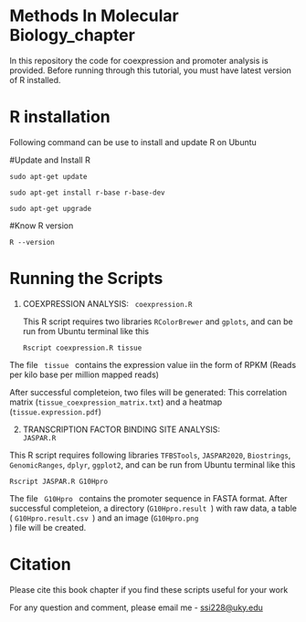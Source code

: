 # Methods In Molecular Biology_chapter
In this repository the code for coexpression and promoter analysis is provided. Before running through this tutorial, you must have latest version of R installed.

# R installation
Following command can be use to install and update R on Ubuntu

#Update and Install R

<code>sudo apt-get update</code>

<code>sudo apt-get install r-base r-base-dev</code>

<code>sudo apt-get upgrade</code>

#Know R version

<code>R --version</code>

# Running the Scripts

1. <bold>COEXPRESSION ANALYSIS: <code> coexpression.R </code> </bold> 
   
   This R script requires two libraries <code>RColorBrewer</code>  and <code>gplots</code>, and can be run from Ubuntu terminal like this 
   
   <code>Rscript coexpression.R tissue</code>
   
The file <code> tissue </code> contains the expression value iin the form of RPKM (Reads per kilo base per million mapped reads) 

After successful completeion, two files will be generated: This correlation matrix (<code>tissue_coexpression_matrix.txt</code>) and a heatmap (<code>tissue.expression.pdf</code>)




2. <bold> TRANSCRIPTION FACTOR BINDING SITE ANALYSIS: <code> JASPAR.R</code>  </bold> 
  
  This R script requires following libraries <code>TFBSTools</code>,  <code>JASPAR2020</code>, <code>Biostrings</code>, <code>GenomicRanges</code>, <code>dplyr</code>, <code>ggplot2</code>, and can be run from Ubuntu terminal like this
  
   <code>Rscript JASPAR.R G10Hpro</code>
   
   The file <code> G10Hpro </code> contains the promoter sequence in FASTA format. After successful completeion, a directory  (<code>G10Hpro.result </code>) with raw data, a table ( <code>G10Hpro.result.csv </code>) and an image  (<code>G10Hpro.png </code>) file will be created.  
   
   
  
  # Citation
   
   Please cite this book chapter if you find these scripts useful for your work
   
   
   
   For any question and comment, please email me -  ssi228@uky.edu

